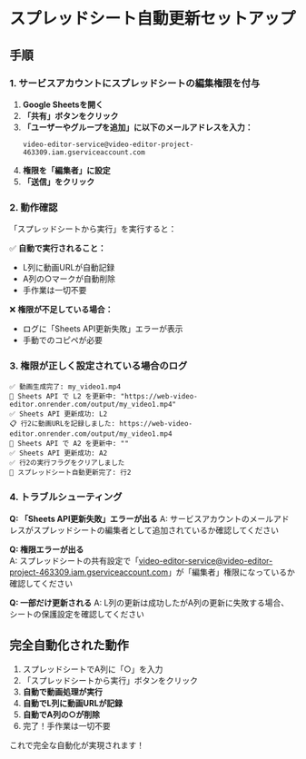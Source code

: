 # スプレッドシート自動更新セットアップ

## 手順

### 1. サービスアカウントにスプレッドシートの編集権限を付与

1. **Google Sheetsを開く**
2. **「共有」ボタンをクリック**
3. **「ユーザーやグループを追加」に以下のメールアドレスを入力：**
   ```
   video-editor-service@video-editor-project-463309.iam.gserviceaccount.com
   ```
4. **権限を「編集者」に設定**
5. **「送信」をクリック**

### 2. 動作確認

「スプレッドシートから実行」を実行すると：

✅ **自動で実行されること：**
- L列に動画URLが自動記録
- A列の○マークが自動削除
- 手作業は一切不要

❌ **権限が不足している場合：**
- ログに「Sheets API更新失敗」エラーが表示
- 手動でのコピペが必要

### 3. 権限が正しく設定されている場合のログ

```
✅ 動画生成完了: my_video1.mp4
🔄 Sheets API で L2 を更新中: "https://web-video-editor.onrender.com/output/my_video1.mp4"
✅ Sheets API 更新成功: L2
📋 行2に動画URLを記録しました: https://web-video-editor.onrender.com/output/my_video1.mp4
🔄 Sheets API で A2 を更新中: ""
✅ Sheets API 更新成功: A2
✅ 行2の実行フラグをクリアしました
🎉 スプレッドシート自動更新完了: 行2
```

### 4. トラブルシューティング

**Q: 「Sheets API更新失敗」エラーが出る**
A: サービスアカウントのメールアドレスがスプレッドシートの編集者として追加されているか確認してください

**Q: 権限エラーが出る**  
A: スプレッドシートの共有設定で「video-editor-service@video-editor-project-463309.iam.gserviceaccount.com」が「編集者」権限になっているか確認してください

**Q: 一部だけ更新される**
A: L列の更新は成功したがA列の更新に失敗する場合、シートの保護設定を確認してください

## 完全自動化された動作

1. スプレッドシートでA列に「○」を入力
2. 「スプレッドシートから実行」ボタンをクリック
3. **自動で動画処理が実行**
4. **自動でL列に動画URLが記録**
5. **自動でA列の○が削除**
6. 完了！手作業は一切不要

これで完全な自動化が実現されます！